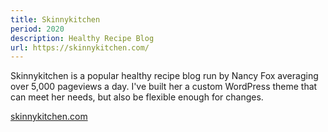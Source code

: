 ```yaml
---
title: Skinnykitchen
period: 2020
description: Healthy Recipe Blog
url: https://skinnykitchen.com/
---
```


Skinnykitchen is a popular healthy recipe blog run by Nancy Fox averaging over 5,000 pageviews a day. I've built her a custom WordPress theme that can meet her needs, but also be flexible enough for changes.

[skinnykitchen.com](https://skinnykitchen.com)